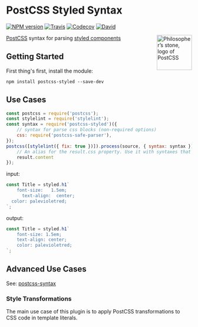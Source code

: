 PostCSS Styled Syntax
====

[![NPM version](https://img.shields.io/npm/v/postcss-styled.svg?style=flat-square)](https://www.npmjs.com/package/postcss-styled)
[![Travis](https://img.shields.io/travis/gucong3000/postcss-styled.svg)](https://travis-ci.org/gucong3000/postcss-styled)
[![Codecov](https://img.shields.io/codecov/c/github/gucong3000/postcss-styled.svg)](https://codecov.io/gh/gucong3000/postcss-styled)
[![David](https://img.shields.io/david/gucong3000/postcss-styled.svg)](https://david-dm.org/gucong3000/postcss-styled)

<img align="right" width="95" height="95"
	title="Philosopher’s stone, logo of PostCSS"
	src="http://postcss.github.io/postcss/logo.svg">

[PostCSS](https://github.com/postcss/postcss) syntax for parsing [styled components](https://github.com/styled-components/styled-components)

## Getting Started

First thing's first, install the module:

```
npm install postcss-styled --save-dev
```

## Use Cases

```js
const postcss = require('postcss');
const stylelint = require('stylelint');
const syntax = require('postcss-styled')({
	// syntax for parse css blocks (non-required options)
	css: require('postcss-safe-parser'),
});
postcss([stylelint({ fix: true })]).process(source, { syntax: syntax }).then(function (result) {
	// An alias for the result.css property. Use it with syntaxes that generate non-CSS output.
	result.content
});
```

input:
```javascript
const Title = styled.h1`
    font-size:   1.5em;
      text-align:  center;
  color: palevioletred;
`;
```

output:
```javascript
const Title = styled.h1`
	font-size: 1.5em;
	text-align: center;
	color: palevioletred;
`;
```

## Advanced Use Cases

See: [postcss-syntax](https://github.com/gucong3000/postcss-syntax)

### Style Transformations

The main use case of this plugin is to apply PostCSS transformations to CSS code in template literals.
